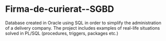 # Firma-de-curierat--SGBD
Database created in Oracle using SQL in order to simplify the administration of a delivery company. The
project includes examples of real-life situations solved in PL/SQL (procedures, triggers, packages etc.)
